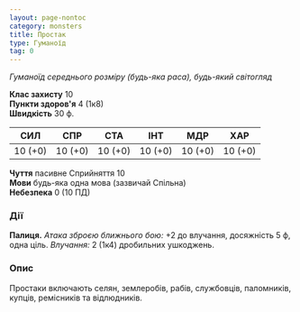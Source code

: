```yaml
---
layout: page-nontoc
category: monsters
title: Простак
type: Гуманоїд
tag: 0
---
```


_Гуманоїд середнього розміру (будь-яка раса), будь-який світогляд_  

**Клас захисту** 10    
**Пункти здоров'я** 4 (1к8)    
**Швидкість** 30 ф.  

| СИЛ     | СПР     | СТА     | ІНТ     | МДР     | ХАР     |
| ------- | ------- | ------- | ------- | ------- | ------- |
| 10 (+0) | 10 (+0) | 10 (+0) | 10 (+0) | 10 (+0) | 10 (+0) |

**Чуття** пасивне Сприйняття 10    
**Мови** будь-яка одна мова (зазвичай Спільна)    
**Небезпека** 0 (10 ПД)  

### Дії
**Палиця.** _Атака зброєю ближнього бою:_ +2 до влучання, досяжність 5 ф, одна ціль. _Влучання:_ 2 (1к4) дробильних ушкоджень.  

### Опис
Простаки включають селян, землеробів, рабів, службовців, паломників, купців, ремісників та відлюдників. 
